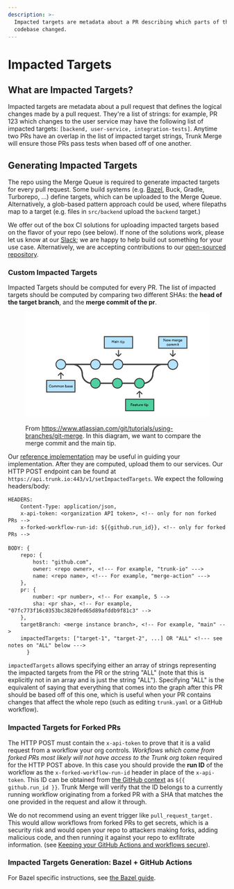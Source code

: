 ```yaml
---
description: >-
  Impacted targets are metadata about a PR describing which parts of the
  codebase changed.
---
```


# Impacted Targets

## What are Impacted Targets?

Impacted targets are metadata about a pull request that defines the logical changes made by a pull request. They're a list of strings: for example, PR 123 which changes to the user service may have the following list of impacted targets: `[backend, user-service, integration-tests]`. Anytime two PRs have an overlap in the list of impacted target strings, Trunk Merge will ensure those PRs pass tests when based off of one another.

## Generating Impacted Targets

The repo using the Merge Queue is required to generate impacted targets for every pull request. Some build systems (e.g. [Bazel](merge-+-bazel.md), Buck, Gradle, Turborepo, ...) define targets, which can be uploaded to the Merge Queue. Alternatively, a glob-based pattern approach could be used, where filepaths map to a target (e.g. files in `src/backend` upload the `backend` target.)

We offer out of the box CI solutions for uploading impacted targets based on the flavor of your repo (see below). If none of the solutions work, please let us know at our [Slack](https://slack.trunk.io); we are happy to help build out something for your use case. Alternatively, we are accepting contributions to our [open-sourced repository](https://github.com/trunk-io/merge-action).

### Custom Impacted Targets

Impacted Targets should be computed for every PR. The list of impacted targets should be computed by comparing two different SHAs: the **head of the target branch**, and the **merge commit of the pr**.

<figure><img src="./using-branches.png" alt=""><figcaption><p>From <a href="https://www.atlassian.com/git/tutorials/using-branches/git-merge">https://www.atlassian.com/git/tutorials/using-branches/git-merge</a>. In this diagram, we want to compare the merge commit and the main tip.</p></figcaption></figure>

Our [reference implementation](https://github.com/trunk-io/merge-action/blob/main/src/scripts/compute_impacted_targets.sh) may be useful in guiding your implementation.
After they are computed, upload them to our services. Our HTTP POST endpoint can be found at `https://api.trunk.io:443/v1/setImpactedTargets`. We expect the following headers/body:

```ssml
HEADERS:
    Content-Type: application/json,
    x-api-token: <organization API token>, <!-- only for non forked PRs -->
    x-forked-workflow-run-id: ${{github.run_id}}, <!-- only for forked PRs -->

BODY: {
    repo: {
        host: "github.com",
        owner: <repo owner>, <!--- For example, "trunk-io" --->
        name: <repo name>, <!--- For example, "merge-action" --->
    },
    pr: {
        number: <pr number>, <!-- For example, 5 -->
        sha: <pr sha>, <!-- For example, "07fc773f16c0353bc3820fed65d89afddb9f81c3" -->
    },
    targetBranch: <merge instance branch>, <!-- For example, "main" -->
    impactedTargets: ["target-1", "target-2", ...] OR "ALL" <!--- see notes on "ALL" below --->
      }
```

`impactedTargets` allows specifying either an array of strings representing the impacted targets from the PR or the string "ALL" (note that this is explicitly not in an array and is just the string "ALL"). Specifying "ALL" is the equivalent of saying that everything that comes into the graph after this PR should be based off of this one, which is useful when your PR contains changes that affect the whole repo (such as editing `trunk.yaml` or a GitHub workflow).

### Impacted Targets for Forked PRs

The HTTP POST must contain the `x-api-token` to prove that it is a valid request from a workflow your org controls. _Workflows which come from forked PRs most likely will not have access to the Trunk org token_ required for the HTTP POST above. In this case you should provide the **run ID** of the workflow as the `x-forked-workflow-run-id` header in place of the `x-api-token`. This ID can be obtained from [the GitHub context](https://docs.github.com/en/actions/learn-github-actions/contexts#github-context) as `${{ github.run_id }}`. Trunk Merge will verify that the ID belongs to a currently running workflow originating from a forked PR with a SHA that matches the one provided in the request and allow it through.

We do not recommend using an event trigger like `pull_request_target.` This would allow workflows from forked PRs to get secrets, which is a security risk and would open your repo to attackers making forks, adding malicious code, and then running it against your repo to exfiltrate information. (see [Keeping your GitHub Actions and workflows secure](https://securitylab.github.com/research/github-actions-preventing-pwn-requests/)).

### Impacted Targets Generation: Bazel + GitHub Actions

For Bazel specific instructions, see [the Bazel guide](merge-+-bazel.md).&#x20;
